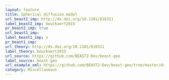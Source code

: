 ```yaml
---
layout: feature
title: Spherical diffusion model
url_beast2_imp: http://dx.doi.org/10.1101/016311
label_beast2_imp: bouckaert2015
pr_beast2_imp: true
url_beast1_imp: 
label_beast1_imp: x
pr_beast1_imp: 
url_theory: http://dx.doi.org/10.1101/016311
label_theory: bouckaert2015
url_source: https://github.com/BEAST2-Dev/beast-geo
label_source: beast-geo
url_example_xml: https://github.com/BEAST2-Dev/beast-geo/tree/master/doc/tutorial
category: Miscellaneous
---
```

